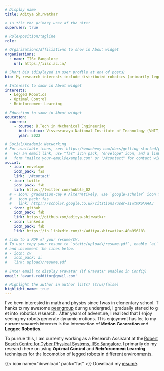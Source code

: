 ```yaml
---
# Display name
title: Aditya Shirwatkar

# Is this the primary user of the site?
superuser: true

# Role/position/tagline
role: 

# Organizations/Affiliations to show in About widget
organizations:
  - name: IISc Bangalore
    url: https://iisc.ac.in/

# Short bio (displayed in user profile at end of posts)
bio: My research interests include distributed robotics (primarily legged), optimal control, and reinforcement learning.

# Interests to show in About widget
interests:
  - Legged Robotics
  - Optimal Control
  - Reinforcement Learning

# Education to show in About widget
education:
  courses:
    - course: B.Tech in Mechanical Engineering
      institution: Visvesvaraya National Institute of Technology (VNIT), Nagpur
      year: 2022

# Social/Academic Networking
# For available icons, see: https://wowchemy.com/docs/getting-started/page-builder/#icons
#   For an email link, use "fas" icon pack, "envelope" icon, and a link in the
#   form "mailto:your-email@example.com" or "/#contact" for contact widget.
social:
  - icon: envelope
    icon_pack: fas
    link: '/#contact'
  - icon: twitter
    icon_pack: fab
    link: https://twitter.com/hubble_02
  # - icon: graduation-cap # Alternatively, use `google-scholar` icon from `ai` icon pack
  #   icon_pack: fas
  #   link: https://scholar.google.co.uk/citations?user=sIwtMXoAAAAJ
  - icon: github
    icon_pack: fab
    link: https://github.com/aditya-shirwatkar
  - icon: linkedin
    icon_pack: fab
    link: https://in.linkedin.com/in/aditya-shirwatkar-40a956188

# Link to a PDF of your resume/CV.
# To use: copy your resume to `static/uploads/resume.pdf`, enable `ai` icons in `params.toml`,
# and uncomment the lines below.
# - icon: cv
#   icon_pack: ai
#   link: uploads/resume.pdf

# Enter email to display Gravatar (if Gravatar enabled in Config)
email: 'avant.redditor@gmail.com'

# Highlight the author in author lists? (true/false)
highlight_name: true
---
```


I've been interested in math and physics since I was in elementary school. Thanks to my awesome [peer group](https://www.ivlabs.in/) during undergrad, I gradually started to get into  robotics research. 
After years of adventure, I realized that I enjoy seeing my robots generate dynamic motions. This enjoyment has led to my current research interests in the intersection of **Motion Generation** and **Legged Robotics**.


To pursue this, I am currently working as a Research Assistant at the [Robert Bosch Centre for Cyber Physical Systems, IISc Bangalore](https://cps.iisc.ac.in/). I primarily do my research here on using **Optimal Control** and **Reinforcement Learning** techniques for the locomotion of legged robots in different environments.

{{< icon name="download" pack="fas" >}} Download my [resumé](https://drive.google.com/file/d/1Au0u1A6T5t1hxRWBBZunYxvENzBKhTDB/view?usp=sharing).